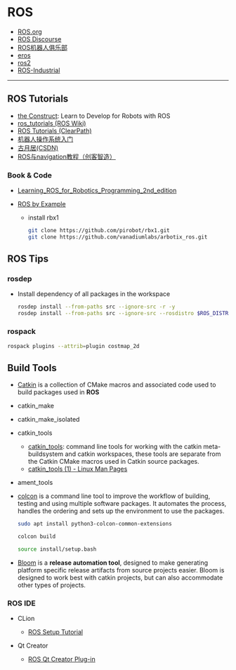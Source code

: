 # ROS

* [ROS.org](http://www.ros.org/)
* [ROS Discourse](https://discourse.ros.org/)
* [ROS机器人俱乐部](http://www.rosclub.cn/)
* [eros](http://wiki.ros.org/eros)
* [ros2](https://index.ros.org/doc/ros2/)
* [ROS-Industrial](https://rosindustrial.org/)

---

## ROS Tutorials

* [the Construct](http://www.theconstructsim.com/): Learn to Develop for Robots with ROS
* [ros_tutorials (ROS Wiki)](http://wiki.ros.org/ros_tutorials)
* [ROS Tutorials (ClearPath)](http://www.clearpathrobotics.com/assets/guides/ros/index.html)
* [机器人操作系统入门](http://www.icourse163.org/course/ISCAS-1002580008)
* [古月居(CSDN)](https://blog.csdn.net/hcx25909)
* [ROS与navigation教程（创客智造）](https://www.ncnynl.com/category/ros-navigation/)


### Book & Code

* [Learning_ROS_for_Robotics_Programming_2nd_edition](https://github.com/AaronMR/Learning_ROS_for_Robotics_Programming_2nd_edition)

* [ROS by Example](http://wiki.ros.org/Books/ROSbyExample)
  - install rbx1
    ```sh
    git clone https://github.com/pirobot/rbx1.git
    git clone https://github.com/vanadiumlabs/arbotix_ros.git
    ```


## ROS Tips

### rosdep

* Install dependency of all packages in the workspace
  ```sh
  rosdep install --from-paths src --ignore-src -r -y
  rosdep install --from-paths src --ignore-src --rosdistro $ROS_DISTRO -y
  ```

### rospack

```sh
rospack plugins --attrib=plugin costmap_2d
```

## Build Tools

* [Catkin](http://docs.ros.org/api/catkin/html/) is a collection of CMake macros and associated code used to build packages used in **ROS**

* catkin_make

* catkin_make_isolated

* catkin_tools
    - [catkin_tools](https://catkin-tools.readthedocs.io): command line tools for working with the catkin meta-buildsystem and catkin workspaces, these tools are separate from the Catkin CMake macros used in Catkin source packages.
    - [catkin_tools (1) - Linux Man Pages](https://www.systutorials.com/docs/linux/man/1-catkin_tools/)

* ament_tools

* [colcon](https://colcon.readthedocs.io/) is a command line tool to improve the workflow of building, testing and using multiple software packages. It automates the process, handles the ordering and sets up the environment to use the packages.
  ```sh
  sudo apt install python3-colcon-common-extensions

  colcon build 
  
  source install/setup.bash
  ```

* [Bloom](http://wiki.ros.org/bloom) is a **release automation tool**, designed to make generating platform specific release artifacts from source projects easier. Bloom is designed to work best with catkin projects, but can also accommodate other types of projects.


### ROS IDE

* CLion
    - [ROS Setup Tutorial](https://www.jetbrains.com/help/clion/ros-setup-tutorial.html)

* Qt Creator
    - [ROS Qt Creator Plug-in](https://ros-qtc-plugin.readthedocs.io)
